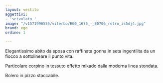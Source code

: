 ```yaml
---
layout: vestito
aggettivi:
- 'scivolato '
image: "/v1571996555/viterbo/EG0_1675_-_E0706_retro_is5dj4.jpg"
brand: ego
ordine: 1

---
```

Elegantissimo abito da sposa con raffinata gonna in seta ingentilita da un fiocco a sottolineare il punto vita.

Particolare corpino in tessuto effetto mikado dalla moderna linea stondata.

Bolero in pizzo staccabile.